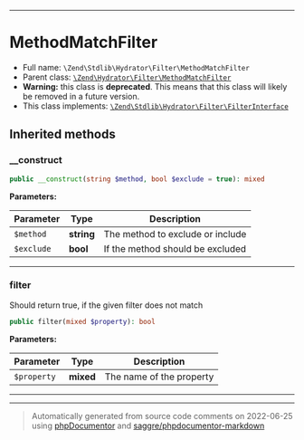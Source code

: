 ***

# MethodMatchFilter





* Full name: `\Zend\Stdlib\Hydrator\Filter\MethodMatchFilter`
* Parent class: [`\Zend\Hydrator\Filter\MethodMatchFilter`](../../../Hydrator/Filter/MethodMatchFilter.md)
* **Warning:** this class is **deprecated**. This means that this class will likely be removed in a future version.
* This class implements:
[`\Zend\Stdlib\Hydrator\Filter\FilterInterface`](./FilterInterface.md)






## Inherited methods


### __construct



```php
public __construct(string $method, bool $exclude = true): mixed
```








**Parameters:**

| Parameter | Type | Description |
|-----------|------|-------------|
| `$method` | **string** | The method to exclude or include |
| `$exclude` | **bool** | If the method should be excluded |




***

### filter

Should return true, if the given filter
does not match

```php
public filter(mixed $property): bool
```








**Parameters:**

| Parameter | Type | Description |
|-----------|------|-------------|
| `$property` | **mixed** | The name of the property |




***


***
> Automatically generated from source code comments on 2022-06-25 using [phpDocumentor](http://www.phpdoc.org/) and [saggre/phpdocumentor-markdown](https://github.com/Saggre/phpDocumentor-markdown)
